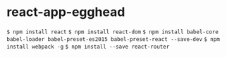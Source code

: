 # react-app-egghead

`$ npm install react`
`$ npm install react-dom`
`$ npm install babel-core babel-loader babel-preset-es2015 babel-preset-react --save-dev`
`$ npm install webpack -g`
`$ npm install --save react-router`
